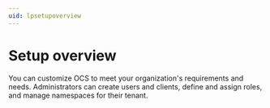 ```yaml
---
uid: lpsetupoverview
---
```


# Setup overview

You can customize OCS to meet your organization's requirements and needs. Administrators can create users and clients, define and assign roles, and manage namespaces for their tenant. 
